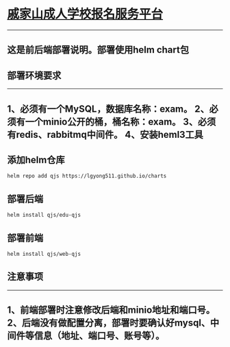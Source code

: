 # [戚家山成人学校报名服务平台](https://codeup.aliyun.com/650031d2a42f1442323e2e64/registration-qjs.git)

----
这是前后端部署说明。部署使用helm chart包
----

## 部署环境要求
----
1、必须有一个MySQL，数据库名称：exam。
2、必须有一个minio公开的桶，桶名称：exam。
3、必须有redis、rabbitmq中间件。
4、安装heml3工具
----

## 添加helm仓库
```
helm repo add qjs https://lgyong511.github.io/charts
```

## 部署后端
```
helm install qjs/edu-qjs
```

## 部署前端
```
helm install qjs/web-qjs
```

## 注意事项
----
1、前端部署时注意修改后端和minio地址和端口号。
2、后端没有做配置分离，部署时要确认好mysql、中间件等信息（地址、端口号、账号等）。
----